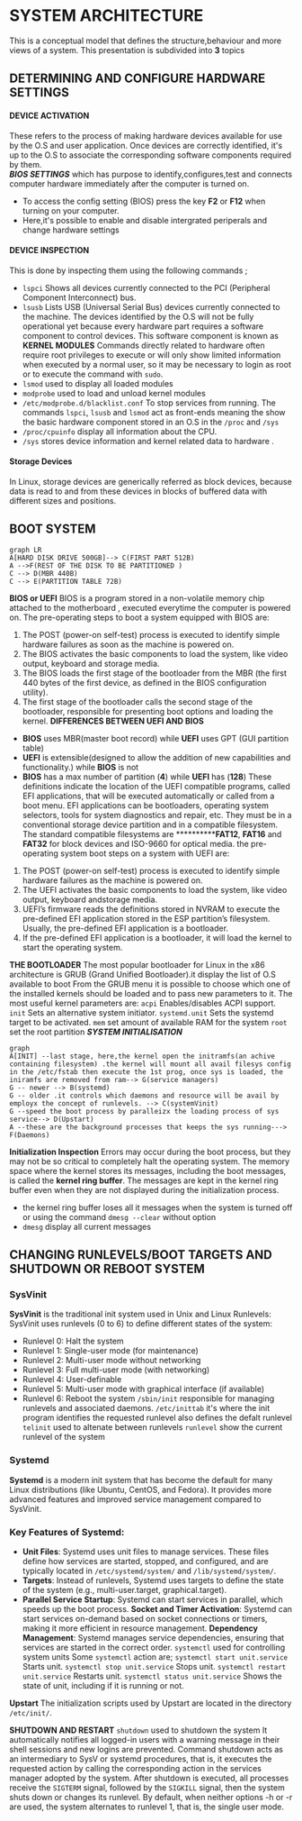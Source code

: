 # SYSTEM ARCHITECTURE

This is a conceptual model that defines the structure,behaviour and more views of a system.
This presentation is subdivided into **3** topics
                      
## DETERMINING AND CONFIGURE HARDWARE SETTINGS

#### DEVICE ACTIVATION
These refers to the process of making hardware devices available for use by the O.S and user application.
            Once devices are correctly identified, it's up to the O.S to  associate the corresponding software components required by them.  
    ***BIOS SETTINGS*** which has purpose to identify,configures,test and connects computer hardware immediately after the computer is turned on. 
- To access the config setting (BIOS) press the key **F2** or **F12** when turning on your computer.
- Here,it's possible to enable and disable intergrated periperals and change hardware settings

#### DEVICE INSPECTION
 This is done by inspecting them using the following commands ;
- ``lspci``
Shows all devices currently connected to the PCI (Peripheral Component Interconnect) bus. 
- ``lsusb``
Lists USB (Universal Serial Bus) devices currently connected to the machine. 
The devices identified by the O.S will not be fully operational yet because every hardware part requires a software component to control devices.
This software component is known as **KERNEL MODULES**
                Commands directly related to hardware often require root privileges to execute or will only show
limited information when executed by a normal user, so it may be necessary to login as root or to
execute the command with ``sudo``.
- ``lsmod`` 
used to display all loaded modules 
- ``modprobe``
used to load and unload kernel modules
- ``/etc/modprobe.d/blacklist.conf``
To stop services from running.
The commands ``lspci``, ``lsusb`` and ``lsmod`` act as front-ends meaning the show the basic hardware component stored in an O.S in the ``/proc`` and ``/sys``
- ``/proc/cpuinfo``
display all information about the CPU.
- ``/sys``
stores device information and kernel related data to hardware .

#### Storage Devices
In Linux, storage devices are generically referred as block devices, because data is read to and
from these devices in blocks of buffered data with different sizes and positions.

## BOOT SYSTEM
```mermaid
graph LR
A[HARD DISK DRIVE 500GB]--> C(FIRST PART 512B)
A -->F(REST OF THE DISK TO BE PARTITIONED )
C --> D(MBR 440B)
C --> E(PARTITION TABLE 72B)
```
**BIOS or UEFI**
BIOS is a program stored in a non-volatile memory chip attached to the motherboard , executed everytime the computer is powered on.
The pre-operating steps to boot a system equipped with BIOS are:
1. The POST (power-on self-test) process is executed to identify simple hardware failures as soon
as the machine is powered on.
2. The BIOS activates the basic components to load the system, like video output, keyboard and
storage media.
3. The BIOS loads the first stage of the bootloader from the MBR (the first 440 bytes of the first
device, as defined in the BIOS configuration utility).
4. The first stage of the bootloader calls the second stage of the bootloader, responsible for
presenting boot options and loading the kernel.
   **DIFFERENCES BETWEEN UEFI AND BIOS**
- **BIOS** uses MBR(master boot record) while **UEFI** uses GPT (GUI partition table)
- **UEFI** is extensible(designed to allow the addition of new capabilities and functionality.) while **BIOS** is not 
- **BIOS** has a max number of partition (**4**) while **UEFI** has (**128**)
These definitions indicate the location of the UEFI compatible programs, called EFI applications, that will be executed automatically or called from a boot menu. EFI applications can be bootloaders, operating system selectors, tools for system diagnostics and repair, etc. They must be in a conventional storage device partition and in a compatible filesystem. The standard compatible filesystems are ************FAT12**, **FAT16** and **FAT32** for block devices and ISO-9660 for optical media. the pre-operating system boot steps on a system with UEFI are:
1. The POST (power-on self-test) process is executed to identify simple hardware failures as the machine is powered on.
2. The UEFI activates the basic components to load the system, like video output, keyboard andstorage media.
3. UEFI’s firmware reads the definitions stored in NVRAM to execute the pre-defined EFI
application stored in the ESP partition’s filesystem. Usually, the pre-defined EFI application is a
bootloader.
4. If the pre-defined EFI application is a bootloader, it will load the kernel to start the operating
system.

**THE BOOTLOADER**
The most popular bootloader for Linux in the x86 architecture is GRUB (Grand Unified Bootloader).it display the list of O.S available to boot 
From the GRUB menu it is possible to choose which one of the installed kernels should be loaded
and to pass new parameters to it. 
The most useful kernel parameters are:
``acpi``
Enables/disables ACPI support. 
``init``
Sets an alternative system initiator. 
``systemd.unit``
Sets the systemd target to be activated. 
``mem``
set amount of available RAM for the system
``root``
set the root partition
 ***SYSTEM INITIALISATION***
```mermaid
graph 
A[INIT] --last stage, here,the kernel open the initramfs(an achive containing filesystem) .the kernel will mount all avail filesys config in the /etc/fstab then execute the 1st prog, once sys is loaded, the iniramfs are removed from ram--> G(service managers) 
G -- newer --> B(systemd)
G -- older .it controls which daemons and resource will be avail by employx the concept of runlevels. --> C(systemVinit)
G --speed the boot process by paralleizx the loading process of sys service--> D(Upstart)
A --these are the background processes that keeps the sys running---> F(Daemons)
```
**Initialization Inspection**
Errors may occur during the boot process, but they may not be so critical to completely halt the operating system.
The memory space where the kernel stores its messages, including the boot messages, is called the **kernel ring buffer**. The messages are kept in the kernel ring buffer even when they are not displayed during the initialization process.
- the kernel ring buffer loses all it messages when the system is turned off or using the command ``dmesg --clear`` without option
- ``dmesg``
display all current messages

## CHANGING RUNLEVELS/BOOT TARGETS AND SHUTDOWN OR REBOOT SYSTEM
### SysVinit

**SysVinit** is the traditional init system used in Unix and Linux 
Runlevels: SysVinit uses runlevels (0 to 6) to define different states of the system:
- Runlevel 0: Halt the system
- Runlevel 1: Single-user mode (for maintenance)
- Runlevel 2: Multi-user mode without networking
- Runlevel 3: Full multi-user mode (with networking)
- Runlevel 4: User-definable
- Runlevel 5: Multi-user mode with graphical interface (if available)
- Runlevel 6: Reboot the system
``/sbin/init``
responsible for managing runlevels and associated daemons.
``/etc/inittab``
it's where the init program identifies the requested runlevel
also defines the defalt runlevel
``telinit``
used to altenate between runlevels
``runlevel``
show the current runlevel of the system

### Systemd

**Systemd** is a modern init system that has become the default for many Linux distributions (like Ubuntu, CentOS, and Fedora). It provides more advanced features and improved service management compared to SysVinit.

### Key Features of Systemd:
- **Unit Files**: Systemd uses unit files to manage services. These files define how services are started, stopped, and configured, and are typically located in ``/etc/systemd/system/`` and ``/lib/systemd/system/``.
- **Targets**: Instead of runlevels, Systemd uses targets to define the state of the system (e.g., multi-user.target, graphical.target).
- **Parallel Service Startup**: Systemd can start services in parallel, which speeds up the boot process.
**Socket and Timer Activation**: Systemd can start services on-demand based on socket connections or timers, making it more efficient in resource management.
**Dependency Management**: Systemd manages service dependencies, ensuring that services are started in the correct order.
``systemctl``
used for controlling system units
Some ``systemctl`` action are;
``systemctl start unit.service``
Starts unit.
``systemctl stop unit.service``
Stops unit.
``systemctl restart unit.service``
Restarts unit.
``systemctl status unit.service``
Shows the state of unit, including if it is running or not.

**Upstart**
The initialization scripts used by Upstart are located in the directory`` /etc/init/``.

**SHUTDOWN AND RESTART**
``shutdown``
used to shutdown the system
It automatically notifies all logged-in users with a warning message in their shell sessions and new
logins are prevented. Command shutdown acts as an intermediary to SysV or systemd procedures,
that is, it executes the requested action by calling the corresponding action in the services
manager adopted by the system.
After shutdown is executed, all processes receive the ``SIGTERM`` signal, followed by the ``SIGKILL``
signal, then the system shuts down or changes its runlevel. By default, when neither options -h or
-r are used, the system alternates to runlevel 1, that is, the single user mode. 
